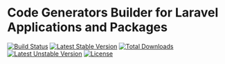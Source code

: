 Code Generators Builder for Laravel Applications and Packages
==============


[![Build Status](https://travis-ci.org/orchestral/canvas-core.svg?branch=4.x)](https://travis-ci.org/orchestral/canvas-core)
[![Latest Stable Version](https://poser.pugx.org/orchestra/canvas-core/v/stable)](https://packagist.org/packages/orchestra/canvas-core)
[![Total Downloads](https://poser.pugx.org/orchestra/canvas-core/downloads)](https://packagist.org/packages/orchestra/canvas-core)
[![Latest Unstable Version](https://poser.pugx.org/orchestra/canvas-core/v/unstable)](https://packagist.org/packages/orchestra/canvas-core)
[![License](https://poser.pugx.org/orchestra/canvas-core/license)](https://packagist.org/packages/laravie/cabinet)
